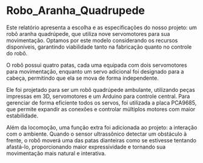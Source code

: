 # Robo_Aranha_Quadrupede

Este relatório apresenta a escolha e as especificações do nosso projeto: um robô aranha quadrúpede, que utiliza nove servomotores para sua movimentação. Optamos por este modelo considerando os recursos disponíveis, garantindo viabilidade tanto na fabricação quanto no controle do robô.

O robô possui quatro patas, cada uma equipada com dois servomotores para movimentação, enquanto um servo adicional foi designado para a cabeça, permitindo que ela se mova de forma independente.

Ele foi projetado para ser um robô quadrúpede ambulante, utilizando peças impressas em 3D, servomotores e um Arduino para controle central. Para gerenciar de forma eficiente todos os servos, foi utilizada a placa PCA9685, que permite expandir as conexões e controlar múltiplos motores com maior estabilidade.

Além da locomoção, uma função extra foi adicionada ao projeto: a interação com o ambiente. Quando o sensor ultrassônico detectar um obstáculo à frente, o robô moverá uma das patas dianteiras como se estivesse tentando afastá-lo, proporcionando maior expressividade e tornando sua movimentação mais natural e interativa.
